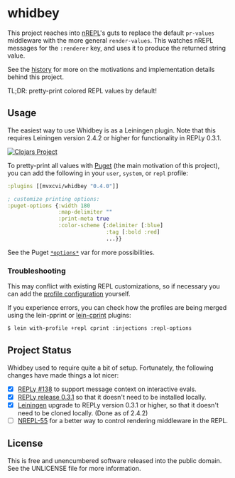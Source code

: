 whidbey
=======

This project reaches into [nREPL](https://github.com/clojure/tools.nrepl)'s
guts to replace the default `pr-values` middleware with the more general
`render-values`. This watches nREPL messages for the `:renderer` key, and uses
it to produce the returned string value.

See the [history](HISTORY.md) for more on the motivations and implementation
details behind this project.

TL;DR: pretty-print colored REPL values by default!

## Usage

The easiest way to use Whidbey is as a Leiningen plugin. Note that this requires
Leiningen version 2.4.2 or higher for functionality in REPLy 0.3.1.

[![Clojars Project](http://clojars.org/mvxcvi/whidbey/latest-version.svg)](http://clojars.org/mvxcvi/whidbey)

To pretty-print all values with [Puget](https://github.com/greglook/puget) (the
main motivation of this project), you can add the following in your `user`,
`system`, or `repl` profile:

```clojure
:plugins [[mvxcvi/whidbey "0.4.0"]]

; customize printing options:
:puget-options {:width 180
                :map-delimiter ""
                :print-meta true
                :color-scheme {:delimiter [:blue]
                               :tag [:bold :red]
                               ...}}
```

See the Puget
[`*options*`](https://github.com/greglook/puget/blob/master/src/puget/printer.clj)
var for more possibilities.

### Troubleshooting

This may conflict with existing REPL customizations, so if necessary you can add
the [profile configuration](src/whidbey/plugin.clj) yourself.

If you experience errors, you can check how the profiles are being merged using
the lein-pprint or [lein-cprint](https://github.com/greglook/lein-cprint)
plugins:

```bash
$ lein with-profile +repl cprint :injections :repl-options
```

## Project Status

Whidbey used to require quite a bit of setup. Fortunately, the following changes
have made things a lot nicer:
- [X] [REPLy #138](https://github.com/trptcolin/reply/pull/138) to support
  message context on interactive evals.
- [X] [REPLy release 0.3.1](https://github.com/trptcolin/reply) so that it
  doesn't need to be installed locally.
- [X] [Leiningen](https://github.com/technomancy/leiningen) upgrade to REPLy
  version 0.3.1 or higher, so that it doesn't need to be cloned locally. (Done
  as of 2.4.2)
- [ ] [NREPL-55](http://dev.clojure.org/jira/browse/NREPL-55) for a better way
  to control rendering middleware in the REPL.

## License

This is free and unencumbered software released into the public domain.
See the UNLICENSE file for more information.
